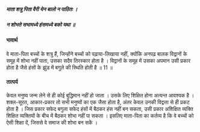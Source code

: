 ##### माता शत्रु पिता वैरी येन बालो न पाठितः ।
##### न शोभते सभामध्ये हंसमध्ये बको यथा ॥

#### भावार्थ

वे माता-पिता बच्चों के शत्रु हैं, जिन्होंने बच्चों को पढ़ाया-लिखाया नहीं, क्योंकि अनपढ़ बालक विद्वानों के समूह में शोभा नहीं पाता, उसका सदैव तिरस्कार होता है । विद्वानों के समूह में उसका अपमान उसी प्रकार होता है जैसे हंसों के झुंड में बगुले की स्थिति होती है ॥ 11 ॥

#### तात्पर्य

केवल मनुष्य जन्म लेने से ही कोई बुद्धिमान नहीं हो जाता । उसके लिए शिक्षित होना अत्यन्त आवश्यक है । शक्ल-सूरत, आकार-प्रकार तो सभी मनुष्यों का एक जैसा होता है, अंतर केवल उनकी विद्वत्ता से ही प्रकट होता है । जिस प्रकार सफेद बगुला सफेद हंसों में बैठकर हंस नहीं बन सकता, उसी प्रकार अशिक्षित व्यक्ति शिक्षित व्यक्तियों के बीच में बैठकर शोभा नहीं पा सकता । इसलिए माता-पिता का कर्तव्य है कि वे बच्चों को ऐसी शिक्षा दें, जिससे वे समाज की शोभा बन सकें ।